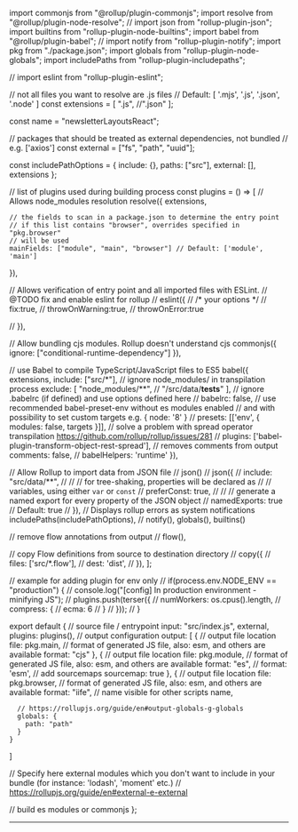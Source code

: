 import commonjs from "@rollup/plugin-commonjs";
import resolve from "@rollup/plugin-node-resolve";
// import json from "rollup-plugin-json";
import builtins from "rollup-plugin-node-builtins";
import babel from "@rollup/plugin-babel";
// import notify from "rollup-plugin-notify";
import pkg from "./package.json";
import globals from "rollup-plugin-node-globals";
import includePaths from "rollup-plugin-includepaths";

// import eslint from "rollup-plugin-eslint";

// not all files you want to resolve are .js files
// Default: [ '.mjs', '.js', '.json', '.node' ]
const extensions = [
  ".js",
  //".json"
];

const name = "newsletterLayoutsReact";

// packages that should be treated as external dependencies, not bundled
// e.g. ['axios']
const external = ["fs", "path", "uuid"];

const includePathOptions = {
  include: {},
  paths: ["src"],
  external: [],
  extensions
};

// list of plugins used during building process
const plugins = () => [
  // Allows node_modules resolution
  resolve({
    extensions,

    // the fields to scan in a package.json to determine the entry point
    // if this list contains "browser", overrides specified in "pkg.browser"
    // will be used
    mainFields: ["module", "main", "browser"] // Default: ['module', 'main']
  }),

  // Allows verification of entry point and all imported files with ESLint.
  // @TODO fix and enable eslint for rollup
  // eslint({
  //   /* your options */
  //   fix:true,
  //   throwOnWarning:true,
  //   throwOnError:true

  // }),

  // Allow bundling cjs modules. Rollup doesn't understand cjs
  commonjs({
    ignore: ["conditional-runtime-dependency"]
  }),

  // use Babel to compile TypeScript/JavaScript files to ES5
  babel({
    extensions,
    include: ["src/*"],
    // ignore node_modules/ in transpilation process
    exclude: [
      "node_modules/**",
       // "/src/data/__tests__"
     ],
    // ignore .babelrc (if defined) and use options defined here
    // babelrc: false,
    // use recommended babel-preset-env without es modules enabled
    // and with possibility to set custom targets e.g. { node: '8' }
    // presets: [['env', { modules: false, targets }]],
    // solve a problem with spread operator transpilation https://github.com/rollup/rollup/issues/281
    // plugins: ['babel-plugin-transform-object-rest-spread'],
    // removes comments from output
    comments: false,
    // babelHelpers: 'runtime'
  }),

  // Allow Rollup to import data from JSON file
  // json()
  // json({
  //   include: "src/data/**",
  //
  //   // for tree-shaking, properties will be declared as
  //   // variables, using either `var` or `const`
  //   preferConst: true,
  //
  //   // generate a named export for every property of the JSON object
  //   namedExports: true // Default: true
  // }),
  // Displays rollup errors as system notifications
  includePaths(includePathOptions),
  // notify(),
  globals(),
  builtins()

  // remove flow annotations from output
  // flow(),

  // copy Flow definitions from source to destination directory
  // copy({
  //   files: ['src/*.flow'],
  //   dest: 'dist',
  // }),
];

// example for adding plugin for env only
// if(process.env.NODE_ENV == "production") {
//   console.log("[config] In production environment - minifying JS");
//   plugins.push(terser({
//     numWorkers: os.cpus().length,
//     compress: {
//       ecma: 6
//     }
//   }));
// }

export default {
  // source file / entrypoint
  input: "src/index.js",
  external,
  plugins: plugins(),
  // output configuration
  output: [
    {
      // output file location
      file: pkg.main,
      // format of generated JS file, also: esm, and others are available
      format: "cjs"
    },
    {
      // output file location
      file: pkg.module,
      // format of generated JS file, also: esm, and others are available
      format: "es",
      // format: 'esm',
      // add sourcemaps
      sourcemap: true
    },
    {
      // output file location
      file: pkg.browser,
      // format of generated JS file, also: esm, and others are available
      format: "iife",
      // name visible for other scripts
      name,

      // https://rollupjs.org/guide/en#output-globals-g-globals
      globals: {
        path: "path"
      }
    }
  ]

  // Specify here external modules which you don't want to include in your bundle (for instance: 'lodash', 'moment' etc.)
  // https://rollupjs.org/guide/en#external-e-external

  // build es modules or commonjs
};

---

